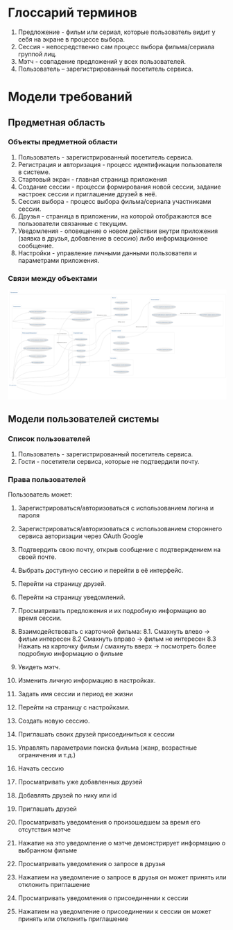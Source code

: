 # Глоссарий терминов
1. Предложение - фильм или сериал, которые пользователь видит у себя на экране в процессе выбора.
2. Сессия - непосредственно сам процесс выбора фильма/сериала группой лиц.
3. Мэтч - совпадение предложений у всех пользователей.
4. Пользователь – зарегистрированный посетитель сервиса.

# Модели требований
## Предметная область
### Объекты предметной области
1. Пользователь - зарегистрированный посетитель сервиса. 
2. Регистрация и авторизация - процесс идентификации пользователя в системе. 
3. Стартовый экран - главная страница приложения
4. Создание сессии - процесси формирования новой сессии, задание настроек сессии и приглашение друзей в неё. 
5. Сессия выбора - процесс выбора фильма/сериала участниками сессии. 
6. Друзья - страница в приложении, на которой отображаются все пользователи связанные с текущим. 
7. Уведомления - оповещение о новом действии внутри приложения (заявка в друзья, добавление в сессию) либо информационное сообщение. 
8. Настройки - управление личными данными пользователя и параметрами приложения. 
### Связи между объектами
![Схема](models.png)

## Модели пользователей системы
### Список пользователей
1. Пользователь - зарегистрированный посетитель сервиса. 
2. Гости - посетители сервиса, которые не подтвердили почту. 
### Права пользователей
Пользователь может:
1. Зарегистрироваться/авторизоваться с использованием логина и пароля
2. Зарегистрироваться/авторизоваться с использованием стороннего сервиса авторизации через OAuth Google
3. Подтвердить свою почту, открыв сообщение с подтверждением на своей почте. 
4. Выбрать доступную сессию и перейти в её интерфейс. 

5. Перейти на страницу друзей. 
6. Перейти на страницу уведомлений. 
7. Просматривать предложения и их подробную информацию во время сессии. 
8. Взаимодействовать с карточкой фильма:
    8.1. Смахнуть влево -> фильм интересен
    8.2 Смахнуть вправо -> фильм не интересен
    8.3 Нажать на карточку фильм / смахнуть вверх -> посмотреть более подробную информацию о фильме
9. Увидеть мэтч. 
10. Изменить личную информацию в настройках. 
11. Задать имя сессии и период ее жизни
12. Перейти на страницу с настройками. 
13. Создать новую сессию. 
14. Приглашать своих друзей присоединиться к сессии
15. Управлять параметрами поиска фильма (жанр, возрастные ограничения и т.д.)
16. Начать сессию
17. Просматривать уже добавленных друзей
18. Добавлять друзей по нику или id
19. Приглашать друзей
20. Просматривать уведомления о произошедшем за время его отсутствия мэтче
21. Нажатие на это уведомление о мэтче демонстрирует информацию о выбранном фильме
22. Просматривать уведомления о запросе в друзья
23. Нажатием на уведомление о запросе в друзья он может принять или отклонить приглашение
24. Просматривать уведомления о присоединении к сессии
25. Нажатием на уведомление о присоединении к сессии он может принять или отклонить приглашение